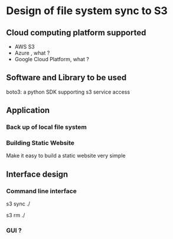 
#  Design of file system sync to S3

## Cloud computing platform supported

- AWS S3
- Azure , what ? 
- Google Cloud Platform, what ? 

## Software and Library to be used 

boto3: a python SDK supporting s3 service access 



## Application 

### Back up of local file system 

### Building Static Website 

Make it easy to build a static website very simple

## Interface design

### Command line interface 

s3 sync ./ 

s3 rm ./ 

### GUI ? 




